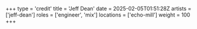 +++
type = 'credit'
title = 'Jeff Dean'
date = 2025-02-05T01:51:28Z
artists = ['jeff-dean']
roles = ['engineer', 'mix']
locations = ['echo-mill']
weight = 100
+++
